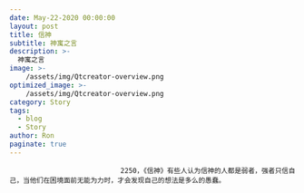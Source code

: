 ```yaml
---
date: May-22-2020 00:00:00
layout: post
title: 信神
subtitle: 神寓之言
description: >-
  神寓之言
image: >-
    /assets/img/Qtcreator-overview.png
optimized_image: >-
    /assets/img/Qtcreator-overview.png
category: Story
tags:
  - blog
  - Story
author: Ron
paginate: true
---
```


							　　2250，《信神》有些人认为信神的人都是弱者，强者只信自己，当他们在困境面前无能为力时，才会发现自己的想法是多么的愚蠢。
							
							
						